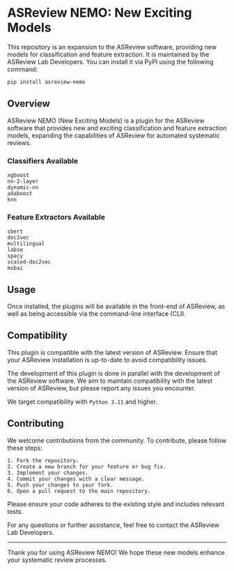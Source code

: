 # ASReview NEMO: New Exciting Models

This repository is an expansion to the ASReview software, providing new models
for classification and feature extraction. It is maintained by the ASReview Lab
Developers. You can install it via PyPI using the following command:
    
```bash
pip install asreview-nemo
```

## Overview

ASReview NEMO (New Exciting Models) is a plugin for the ASReview software that
provides new and exciting classification and feature extraction models,
expanding the capabilities of ASReview for automated systematic reviews.

### Classifiers Available

```
xgboost
nn-2-layer
dynamic-nn
adaboost
knn
```

### Feature Extractors Available

```
sbert
doc2vec
multilingual
labse
spacy
scaled-doc2vec
mxbai
```

## Usage

Once installed, the plugins will be available in the front-end of ASReview, as
well as being accessible via the command-line interface (CLI).

## Compatibility

This plugin is compatible with the latest version of ASReview. Ensure that your
ASReview installation is up-to-date to avoid compatibility issues.

The development of this plugin is done in parallel with the development of the
ASReview software. We aim to maintain compatibility with the latest version of
ASReview, but please report any issues you encounter.

We target compatibility with `Python 3.11` and higher.

## Contributing

We welcome contributions from the community. To contribute, please follow these steps:

```
1. Fork the repository.
2. Create a new branch for your feature or bug fix.
3. Implement your changes.
4. Commit your changes with a clear message.
5. Push your changes to your fork.
6. Open a pull request to the main repository.
```

Please ensure your code adheres to the existing style and includes relevant tests.

For any questions or further assistance, feel free to contact the ASReview Lab Developers.

---

Thank you for using ASReview NEMO! We hope these new models enhance your
systematic review processes.
